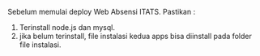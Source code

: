 Sebelum memulai deploy Web Absensi ITATS. Pastikan :
1. Terinstall node.js dan mysql.
2. jika belum terinstall, file instalasi kedua apps bisa diinstall pada folder file instalasi.
